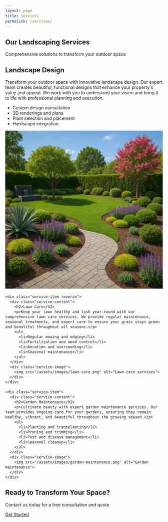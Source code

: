 ```yaml
---
layout: page
title: Services
permalink: /services/
---
```


<section class="services-hero">
  <div class="container">
    <h1>Our Landscaping Services</h1>
    <p>Comprehensive solutions to transform your outdoor space</p>
  </div>
</section>

<section class="services-detail">
  <div class="container">
    <div class="service-item">
      <div class="service-content">
        <h2>Landscape Design</h2>
        <p>Transform your outdoor space with innovative landscape design. Our expert team creates beautiful, functional designs that enhance your property's value and appeal. We work with you to understand your vision and bring it to life with professional planning and execution.</p>
        <ul>
          <li>Custom design consultation</li>
          <li>3D renderings and plans</li>
          <li>Plant selection and placement</li>
          <li>Hardscape integration</li>
        </ul>
      </div>
      <div class="service-image">
        <img src="/assets/images/landscape-design.png" alt="Landscape design process">
      </div>
    </div>

    <div class="service-item reverse">
      <div class="service-content">
        <h2>Lawn Care</h2>
        <p>Keep your lawn healthy and lush year-round with our comprehensive lawn care services. We provide regular maintenance, seasonal treatments, and expert care to ensure your grass stays green and beautiful throughout all seasons.</p>
        <ul>
          <li>Regular mowing and edging</li>
          <li>Fertilization and weed control</li>
          <li>Aeration and overseeding</li>
          <li>Seasonal maintenance</li>
        </ul>
      </div>
      <div class="service-image">
        <img src="/assets/images/lawn-care.png" alt="Lawn care services">
      </div>
    </div>

    <div class="service-item">
      <div class="service-content">
        <h2>Garden Maintenance</h2>
        <p>Cultivate beauty with expert garden maintenance services. Our team provides ongoing care for your gardens, ensuring they remain healthy, vibrant, and beautiful throughout the growing season.</p>
        <ul>
          <li>Planting and transplanting</li>
          <li>Pruning and trimming</li>
          <li>Pest and disease management</li>
          <li>Seasonal cleanup</li>
        </ul>
      </div>
      <div class="service-image">
        <img src="/assets/images/garden-maintenance.png" alt="Garden maintenance">
      </div>
    </div>
  </div>
</section>

<section class="cta-section">
  <div class="container">
    <h2>Ready to Transform Your Space?</h2>
    <p>Contact us today for a free consultation and quote</p>
    <a href="/contact/" class="cta-button">Get Started</a>
  </div>
</section>